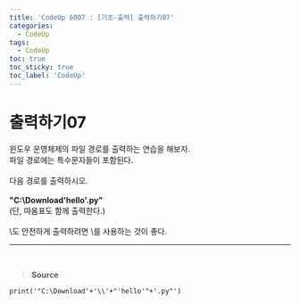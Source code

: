 ```yaml
---
title: 'CodeUp 6007 : [기초-출력] 출력하기07'
categories:
  - CodeUp
tags:
  - CodeUp
toc: true
toc_sticky: true
toc_label: 'CodeUp'
---
```


# 출력하기07

윈도우 운영체제의 파일 경로를 출력하는 연습을 해보자.  
파일 경로에는 특수문자들이 포함된다.
<br><br>
다음 경로를 출력하시오.
<br><br>
**"C:\Download\'hello'.py"**  
(단, 따옴표도 함께 출력한다.)
<br><br>
\도 안전하게 출력하려면 \\를 사용하는 것이 좋다.

---

<br>

> **Source**

```
print('"C:\Download'+'\\'+"'hello'"+'.py"')
```
